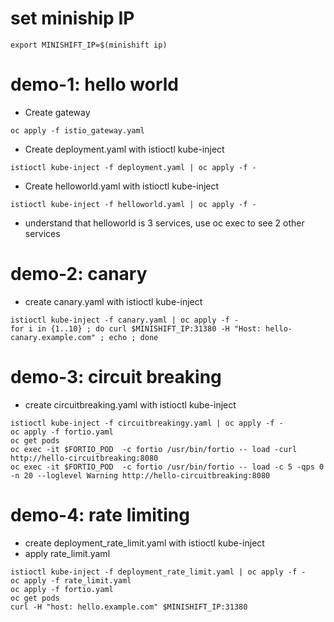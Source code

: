 # set miniship IP
```
export MINISHIFT_IP=$(minishift ip)
```
# demo-1: hello world

* Create gateway
```
oc apply -f istio_gateway.yaml
```
* Create deployment.yaml with istioctl kube-inject
```
istioctl kube-inject -f deployment.yaml | oc apply -f -
```
* Create helloworld.yaml with istioctl kube-inject
```
istioctl kube-inject -f helloworld.yaml | oc apply -f -
```
* understand that helloworld is 3 services, use oc exec to see 2 other services

# demo-2: canary

* create canary.yaml with istioctl kube-inject
```
istioctl kube-inject -f canary.yaml | oc apply -f -
for i in {1..10} ; do curl $MINISHIFT_IP:31380 -H "Host: hello-canary.example.com" ; echo ; done
```

# demo-3: circuit breaking
* create circuitbreaking.yaml with istioctl kube-inject
```
istioctl kube-inject -f circuitbreakingy.yaml | oc apply -f -
oc apply -f fortio.yaml
oc get pods
oc exec -it $FORTIO_POD  -c fortio /usr/bin/fortio -- load -curl http://hello-circuitbreaking:8080
oc exec -it $FORTIO_POD  -c fortio /usr/bin/fortio -- load -c 5 -qps 0 -n 20 --loglevel Warning http://hello-circuitbreaking:8080
```

# demo-4: rate limiting
* create deployment_rate_limit.yaml with istioctl kube-inject
* apply rate_limit.yaml
```
istioctl kube-inject -f deployment_rate_limit.yaml | oc apply -f -
oc apply -f rate_limit.yaml
oc apply -f fortio.yaml
oc get pods
curl -H "host: hello.example.com" $MINISHIFT_IP:31380
```


